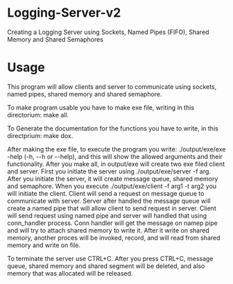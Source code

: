 # Logging-Server-v2
Creating a Logging Server using Sockets, Named Pipes (FIFO), Shared Memory and Shared Semaphores
# Usage
This program will allow clients and server to communicate using sockets, named pipes, shared memory and shared semaphore.

To make program usable you have to make exe file, writing in this directorium: make all.

To Generate the documentation for the functions you have to write, in this directprium: make dox.

After making the exe file, to execute the program you write: ./output/exe/exe -help (-h, --h or --help), and this will show the allowed arguments and their functionality.
After you make all, in output/exe will create two exe filed client and server. 
First you initiate the server using ./output/exe/server -f arg. After you initiate the server, it will create message queue, shared memory and semaphore.
When you execute ./output/exe/client -f arg1 -t arg2 you will initiate the client. Client will send a request on message queue to communicate with server. Server after handled the message queue will create a named pipe that will allow client to send request in server.
Client will send request using named pipe and server will handled that using conn_handler process. Conn handler will get the message on namep pipe and will try to attach shared memory to write it. After it write on shared memory, another proces will be invoked, record, and will read from shared memory and write on file.

To terminate the server use CTRL+C. After you press CTRL+C, message queue, shared memory and shared segment will be deleted, and also memory that was allocated will be released.
